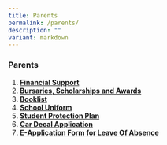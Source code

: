 ```yaml
---
title: Parents
permalink: /parents/
description: ""
variant: markdown
---
```

### **Parents**
1.  **[Financial Support](/parents/financial-support/)**
2. **[Bursaries, Scholarships and Awards](/parents/bursaries-scholarships-and-awards/)**
3.  **[Booklist](/parents/booklist/)**
4.  **[School Uniform](/parents/school-uniform/)**
5.  **[Student Protection Plan](/parents/student-protection-plan/)**
6. **[Car Decal Application](/files/acs__br__car_decal_application_form_2024.pdf)**
7. **[E-Application Form for Leave Of Absence](https://form.gov.sg/60ba03a9f33c6f0012fb5624)**
